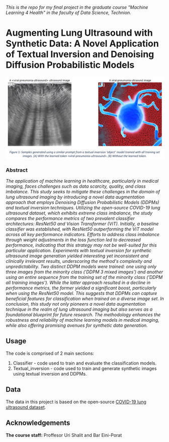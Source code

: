 *This is the repo for my final project in the graduate course "Machine Learning 4 Health" in the faculty of Data Science, Technion.*

# Augmenting Lung Ultrasound with Synthetic Data: A Novel Application of Textual Inversion and Denoising Diffusion Probabilistic Models

![Ultrasound Inversion](https://github.com/lamitay/uls_inversion/blob/main/uls_inversion1.png?raw=true)


### Abstract
*The application of machine learning in healthcare, particularly in medical imaging, faces challenges such as data scarcity, quality, and class imbalance. This study seeks to mitigate these challenges in the domain of lung ultrasound imaging by introducing a novel data augmentation approach that employs Denoising Diffusion Probabilistic Models (DDPMs) and textual inversion techniques. Utilizing the open-source COVID-19 lung ultrasound dataset, which exhibits extreme class imbalance, the study compares the performance metrics of two prevalent classifier architectures: ResNet50 and Vision Transformer (ViT). Initially, a baseline classifier was established, with ResNet50 outperforming the ViT model across all key performance indicators. Efforts to address class imbalance through weight adjustments in the loss function led to decreased performance, indicating that this strategy may not be well-suited for this particular application. Experiments with textual inversion for synthetic ultrasound image generation yielded interesting yet inconsistent and clinically irrelevant results, underscoring the method's complexity and unpredictability. Two distinct DDPM models were trained: one using only three images from the minority class ('DDPM 3 mixed images') and another using an entire sequence from the training set of the minority class ('DDPM all training images'). While the latter approach resulted in a decline in performance metrics, the former yielded a significant boost, particularly when using the ResNet50 model. This suggests that DDPMs can capture beneficial features for classification when trained on a diverse image set. In conclusion, this study not only pioneers a novel data augmentation technique in the realm of lung ultrasound imaging but also serves as a foundational blueprint for future research. The methodology enhances the robustness and reliability of machine learning models in medical imaging, while also offering promising avenues for synthetic data generation.*


## Usage
The code is comprised of 2 main sections:
1. Classifier - code used to train and evaluate the classification models.
2. Textual_inversion - code used to train and generate synthetic images using textual inversion and DDPMs.

## Data
The data in this project is based on the open-source [COVID-19 lung ultrasound dataset](https://github.com/jannisborn/covid19_ultrasound/tree/master/data).

## Acknowledgements
**The course staff:**
Proffesor Uri Shalit and Bar Eini-Porat


